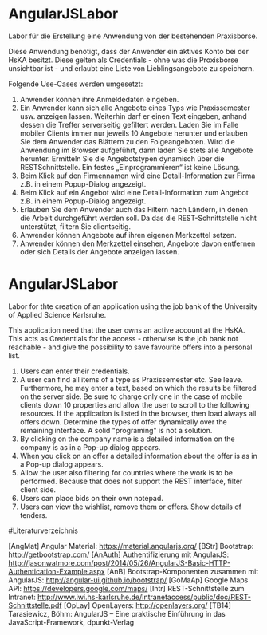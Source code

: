 # AngularJSLabor
Labor für die Erstellung eine Anwendung von der bestehenden Praxisborse.

Diese Anwendung benötigt, dass der Anwender ein aktives Konto bei der HsKA besitzt. 
Diese gelten als Credentials - ohne was die Proxisborse unsichtbar ist - und erlaubt eine Liste von Lieblingsangebote zu speichern.

Folgende Use-Cases werden umgesetzt:
1. Anwender können ihre Anmeldedaten eingeben.
2. Ein Anwender kann sich alle Angebote eines Typs wie Praxissemester usw. anzeigen
lassen. Weiterhin darf er einen Text eingeben, anhand dessen die Treffer
serverseitig gefiltert werden. Laden Sie im Falle mobiler Clients immer nur jeweils
10 Angebote herunter und erlauben Sie dem Anwender das Blättern zu den Folgeangeboten.
Wird die Anwendung im Browser aufgeführt, dann laden Sie stets
alle Angebote herunter. Ermitteln Sie die Angebotstypen dynamisch über die RESTSchnittstelle.
Ein festes „Einprogrammieren“ ist keine Lösung.
3. Beim Klick auf den Firmennamen wird eine Detail-Information zur Firma z.B. in einem
Popup-Dialog angezeigt.
4. Beim Klick auf ein Angebot wird eine Detail-Information zum Angebot z.B. in einem
Popup-Dialog angezeigt.
5. Erlauben Sie dem Anwender auch das Filtern nach Ländern, in denen die Arbeit
durchgeführt werden soll. Da das die REST-Schnittstelle nicht unterstützt, filtern Sie
clientseitig.
6. Anwender können Angebote auf ihren eigenen Merkzettel setzen.
7. Anwender können den Merkzettel einsehen, Angebote davon entfernen oder sich
Details der Angebote anzeigen lassen.


# AngularJSLabor
Labor for thte creation of an application using the job bank of the University of Applied Science Karlsruhe.

This application need that the user owns an active account at the HsKA. 
This acts as Credentials for the access - otherwise is the job bank not reachable - and give the possibility to save favourite offers into a personal list.

1. Users can enter their credentials.
2. A user can find all items of a type as Praxissemester etc. See leave. Furthermore, he may enter a text, based on which the results
be filtered on the server side. Be sure to charge only one in the case of mobile clients down 10 properties and allow the user to scroll to the following resources.
If the application is listed in the browser, then load always all offers down. Determine the types of offer dynamically over the remaining interface.
A solid "programing" is not a solution.
3. By clicking on the company name is a detailed information on the company is as in a Pop-up dialog appears.
4. When you click on an offer a detailed information about the offer is as in a Pop-up dialog appears.
5. Allow the user also filtering for countries where the work
is to be performed. Because that does not support the REST interface, filter client side.
6. Users can place bids on their own notepad.
7. Users can view the wishlist, remove them or offers. Show details of tenders.



#Literaturverzeichnis

[AngMat] Angular Material: https://material.angularjs.org/
[BStr] Bootstrap: http://getbootstrap.com/
[AnAuth] Authentifizierung mit AngularJS: http://jasonwatmore.com/post/2014/05/26/AngularJS-Basic-HTTP-Authentication-Example.aspx
[AnB] Bootstrap-Komponenten zusammen mit AngularJS: http://angular-ui.github.io/bootstrap/
[GoMaAp] Google Maps API: https://developers.google.com/maps/
[Intr] REST-Schnittstelle zum Intranet: http://www.iwi.hs-karlsruhe.de/Intranetaccess/public/doc/REST-Schnittstelle.pdf
[OpLay] OpenLayers: http://openlayers.org/
[TB14] Tarasiewicz, Böhm: AngularJS – Eine praktische Einführung in das JavaScript-Framework, dpunkt-Verlag
